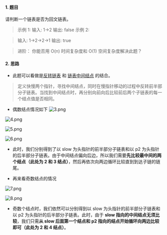 #### 1. 题目
请判断一个链表是否为回文链表。


>示例 1:
输入: 1->2
输出: false
示例 2:


>输入: 1->2->2->1
输出: true


>进阶：
你能否用 O(n) 时间复杂度和 O(1) 空间复杂度解决此题？

#### 2. 思路

- 此题可以看做是[反转链表](https://www.jianshu.com/p/f7534f8d7bf2) 和 [链表中间结点](https://www.jianshu.com/p/089da5a1c702) 的结合。

> 定义快慢两个指针，寻找中间结点，同时在慢指针移动的过程中反转前半部分子链表。当找到中间结点时，再分别向前向后比较前后两个子链表的每一个结点值是否相同。
 - 偶数结点情况如下
![3.png](https://upload-images.jianshu.io/upload_images/11895466-489072d9aa619660.png?imageMogr2/auto-orient/strip%7CimageView2/2/w/1240)

![4.png](https://upload-images.jianshu.io/upload_images/11895466-243d70cfd5c43d96.png?imageMogr2/auto-orient/strip%7CimageView2/2/w/1240)

![5.png](https://upload-images.jianshu.io/upload_images/11895466-3f88305f61fe474e.png?imageMogr2/auto-orient/strip%7CimageView2/2/w/1240)

![6.png](https://upload-images.jianshu.io/upload_images/11895466-96177186f4eea347.png?imageMogr2/auto-orient/strip%7CimageView2/2/w/1240)

-  此时，我们分别得到了以 slow 为头指针的前半部分子链表和以 p2 为头指针的后半部分子链表。由于中间结点偏向后边，所以我们需要**先比较最中间的两个结点（此处为 2 和 3 结点）**，然后再依次向两边循环比较直到到达子链的链尾。

- 再来看奇数结点的情况

![7.png](https://upload-images.jianshu.io/upload_images/11895466-1dea334133fd64ce.png?imageMogr2/auto-orient/strip%7CimageView2/2/w/1240)

![8.png](https://upload-images.jianshu.io/upload_images/11895466-881cfacc8e6d453c.png?imageMogr2/auto-orient/strip%7CimageView2/2/w/1240)

-  奇数个结点时，我们依然可以分别得到以 slow 为头指针的前半部分子链表和以 p2 为头指针的后半部分子链表。此时，由于 **slow 指向的中间结点无须比较**，我们只需**从 slow 后面第一个结点和 p2 指向的结点开始循环向两边比较即可（此处为 2 和 4 结点）**。
